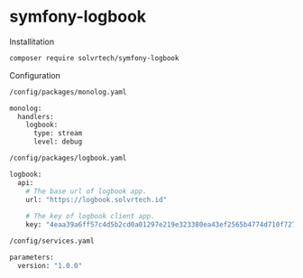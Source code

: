# symfony-logbook

Installitation
```bash
composer require solvrtech/symfony-logbook
```

Configuration
```bash
/config/packages/monolog.yaml

monolog:
  handlers:
    logbook:
      type: stream
      level: debug
```

```bash
/config/packages/logbook.yaml

logbook:
  api:
    # The base url of logbook app.
    url: "https://logbook.solvrtech.id"
    
    # The key of logbook client app.
    key: "4eaa39a6ff57c4d5b2cd0a01297e219e323380ea43ef2565b4774d710f727dd243a48aa9ae32f10757d19246f5167e945d4d521b2dbc0f5119bbb1c2b493ef70"
```


```bash
/config/services.yaml

parameters:
  version: "1.0.0"
```
